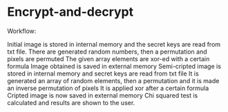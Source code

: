 # Encrypt-and-decrypt

Workflow:

Initial image is stored in internal memory and the secret keys are read from txt file. 
There are generated random numbers, then a permutation and pixels are permuted
The given array elements are xor-ed with a certain formula
Image obtained is saved in external memory
Semi-cripted image is stored in internal memory and secret keys are read from txt file
It is generated an array of random elements, then a permutation and it is made an inverse permutation of pixels
It is applied xor after a certain formula
Cripted image is now saved in external memory
Chi squared test is calculated and results are shown to the user.

